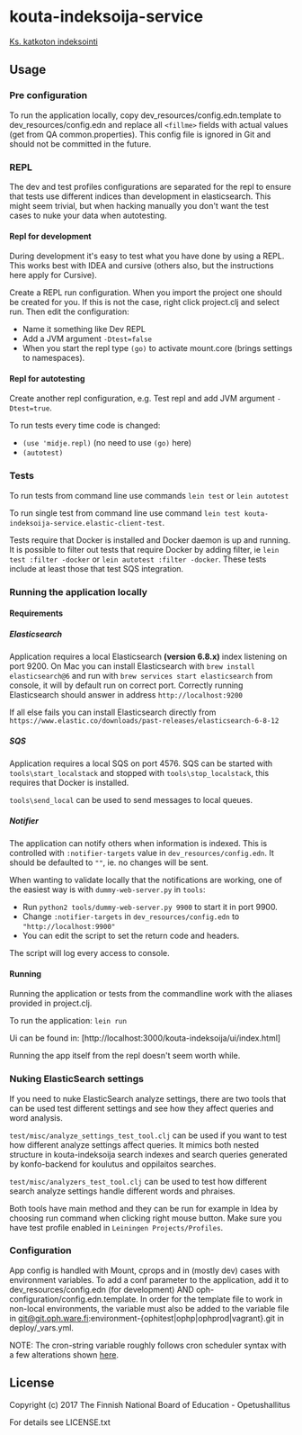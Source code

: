 # kouta-indeksoija-service

[Ks. katkoton indeksointi](README_INDEKSOINTI.md)

## Usage

### Pre configuration

To run the application locally, copy dev_resources/config.edn.template to dev_resources/config.edn 
and replace all `<fillme>` fields with actual values (get from QA common.properties). This config file is ignored in 
Git and should not be committed in the future.

### REPL

The dev and test profiles configurations are separated for the repl to ensure that
tests use different indices than development in elasticsearch. This might seem trivial,
but when hacking manually you don't want the test cases to nuke your data when autotesting.

#### Repl for development

During development it's easy to test what you have done by using a REPL. This works best 
with IDEA and cursive (others also, but the instructions here apply for Cursive).

Create a REPL run configuration. When you import the project one should be created for you.
If this is not the case, right click project.clj and select run. Then edit the configuration:

* Name it something like Dev REPL
* Add a JVM argument `-Dtest=false`
* When you start the repl type `(go)` to activate mount.core (brings settings to namespaces).

#### Repl for autotesting

Create another repl configuration, e.g. Test repl and add JVM argument `-Dtest=true`.

To run tests every time code is changed:
* `(use 'midje.repl)` (no need to use `(go)` here)
* `(autotest)`

### Tests

To run tests from command line use commands `lein test` or `lein autotest`

To run single test from command line use command `lein test kouta-indeksoija-service.elastic-client-test`.

Tests require that Docker is installed and Docker daemon is up and running. It
is possible to filter out tests that require Docker by adding filter, ie
`lein test :filter -docker` or `lein autotest :filter -docker`. These tests include
at least those that test SQS integration.


### Running the application locally

#### Requirements

##### Elasticsearch
Application requires a local Elasticsearch **(version 6.8.x)** index listening on port 9200. On Mac you can
install Elasticsearch with `brew install elasticsearch@6` and run with `brew services start elasticsearch` from
console, it will by default run on correct port. Correctly running Elasticsearch should answer in address `http://localhost:9200`

If all else fails you can install Elasticsearch directly from `https://www.elastic.co/downloads/past-releases/elasticsearch-6-8-12`

##### SQS
Application requires a local SQS on port 4576. SQS can be started with `tools\start_localstack`
and stopped with `tools\stop_localstack`, this requires that Docker is installed.

`tools\send_local` can be used to send messages to local queues.

##### Notifier
The application can notify others when information is indexed. This is controlled with `:notifier-targets`
value in `dev_resources/config.edn`. It should be defaulted to `""`, ie. no changes will be sent.

When wanting to validate locally that the notifications are working, one of the easiest way is with `dummy-web-server.py` in `tools`:
* Run `python2 tools/dummy-web-server.py 9900` to start it in port 9900.
* Change `:notifier-targets` in `dev_resources/config.edn` to `"http://localhost:9900"`
* You can edit the script to set the return code and headers.

The script will log every access to console.

#### Running

Running the application or tests from the commandline work with the aliases provided in
project.clj. 

To run the application: `lein run`

Ui can be found in: [http://localhost:3000/kouta-indeksoija/ui/index.html]

Running the app itself from the repl doesn't seem worth while.

### Nuking ElasticSearch settings

If you need to nuke ElasticSearch analyze settings, there are two tools that can be used test different settings and see how 
they affect queries and word analysis.

`test/misc/analyze_settings_test_tool.clj` can be used if you want to test how different analyze settings affect queries.
It mimics both nested structure in kouta-indeksoija search indexes and search queries generated by konfo-backend for koulutus
and oppilaitos searches.

`test/misc/analyzers_test_tool.clj` can be used to test how different search analyze settings handle different words and phraises.

Both tools have main method and they can be run for example in Idea by choosing run command when clicking right mouse button. 
Make sure you have test profile enabled in `Leiningen Projects/Profiles`.

### Configuration

App config is handled with Mount, cprops and in (mostly dev) cases with environment variables. To add a conf parameter
to the application, add it to dev_resources/config.edn (for development) AND oph-configuration/config.edn.template. In
order for the template file to work in non-local environments, the variable must also be added to the variable file in
git@git.oph.ware.fi:environment-{ophitest|ophp|ophprod|vagrant}.git in deploy/<env>_vars.yml.

NOTE: The cron-string variable roughly follows cron scheduler syntax with a few alterations shown 
[here](http://www.quartz-scheduler.org/documentation/quartz-2.x/tutorials/crontrigger.html).

## License

Copyright (c) 2017 The Finnish National Board of Education - Opetushallitus

For details see LICENSE.txt
